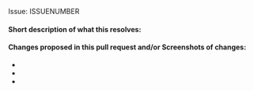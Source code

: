 Issue: ISSUENUMBER

<!-- Add the issue number that is fixed by this PR (In the form Issue: 123) -->
<!-- remove these comment lines-->

#### Short description of what this resolves:



#### Changes proposed in this pull request and/or Screenshots of changes:

-
-
-
